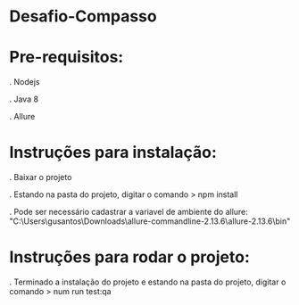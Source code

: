 # Desafio-Compasso

# Pre-requisitos:
. Nodejs

. Java 8

. Allure

# Instruções para instalação:

. Baixar o projeto

. Estando na pasta do projeto, digitar o comando > npm install

. Pode ser necessário cadastrar a variavel de ambiente do allure: "C:\Users\gusantos\Downloads\allure-commandline-2.13.6\allure-2.13.6\bin"

# Instruções para rodar o projeto:

. Terminado a instalação do projeto e estando na pasta do projeto, digitar o comando > num run test:qa
